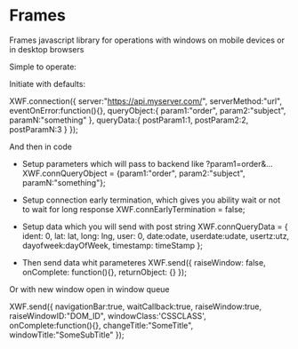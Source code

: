 # Frames
Frames javascript library for operations with windows on mobile devices or in desktop browsers

Simple to operate: 

Initiate with defaults:

XWF.connection({
    server:"https://api.myserver.com/",
    serverMethod:"url",
    eventOnError:function(){},
    queryObject:{
        param1:"order", param2:"subject", paramN:"something"
    },
    queryData:{
        postParam1:1, postParam2:2, postParamN:3
    }
});

And then in code

- Setup parameters which will pass to backend like ?param1=order&...
XWF.connQueryObject = {param1:"order", param2:"subject", paramN:"something"};

- Setup connection early termination, which gives you ability wait or not to wait for long response
XWF.connEarlyTermination = false;

- Setup data which you will send with post string
XWF.connQueryData = {
      ident: 0, lat: lat, long: lng, user: 0, date:odate, userdate:udate, usertz:utz, dayofweek:dayOfWeek, timestamp: timeStamp
};

- Then send data whit parameteres
XWF.send({
    raiseWindow: false,
    onComplete: function(){},
    returnObject: {}
});

Or with new window open in window queue

XWF.send({
    navigationBar:true,
    waitCallback:true,
    raiseWindow:true,
    raiseWindowID:"DOM_ID",
    windowClass:'CSSCLASS',
    onComplete:function(){},
    changeTitle:"SomeTitle",
    windowTitle:"SomeSubTitle"
  });
